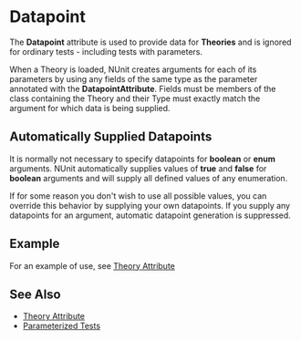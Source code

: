 # Datapoint

The **Datapoint** attribute is used
to provide data for **Theories** and is ignored for ordinary
tests - including tests with parameters.

When a Theory is loaded, NUnit creates arguments for each
of its parameters by using any fields of the same type
as the parameter annotated with the **DatapointAttribute**.
Fields must be members of the class containing the Theory
and their Type must exactly match the argument for which
data is being supplied.

## Automatically Supplied Datapoints

It is normally not necessary to specify datapoints for
**boolean** or **enum** arguments.
NUnit automatically supplies values of **true**
and **false** for **boolean** arguments and will supply all
defined values of any enumeration.

If for some reason you don't wish to use all possible values, you
can override this behavior by supplying your own datapoints. If you
supply any datapoints for an argument, automatic datapoint generation
is suppressed.

## Example

For an example of use, see [Theory Attribute](theory.md)

## See Also

* [Theory Attribute](theory.md)
* [Parameterized Tests](xref:parameterizedtests)
